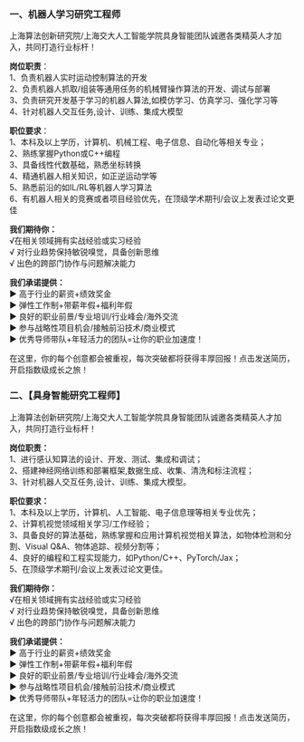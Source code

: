 ### 一、机器人学习研究工程师

上海算法创新研究院/上海交大人工智能学院具身智能团队诚邀各类精英人才加入，共同打造行业标杆！

**岗位职责**：</br>
1、负责机器人实时运动控制算法的开发</br>
2、负责机器人抓取/组装等通用任务的机械臂操作算法的开发、调试与部署</br>
3、负责研究开发基于学习的机器人算法,如模仿学习、仿真学习、强化学习等</br>
4、针对机器人交互任务,设计、训练、集成大模型</br>

**职位要求**：</br>
1、本科及以上学历，计算机、机械工程、电子信息、自动化等相关专业；</br>
2、熟练掌握Python或C++编程</br>
3、具备线性代数基础，熟悉坐标转换</br>
4、精通机器人相关知识，如正逆运动学等</br>
5、熟悉前沿的如IL/RL等机器人学习算法</br>
6、有机器人相关的竞赛或者项目经验优先，在顶级学术期刊/会议上发表过论文更佳</br>

**我们期待你：** </br>
√在相关领域拥有实战经验或实习经验</br>
√ 对行业趋势保持敏锐嗅觉，具备创新思维</br>
√ 出色的跨部门协作与问题解决能力</br>

**我们承诺提供：**</br>
▶︎ 高于行业的薪资+绩效奖金</br>
▶︎ 弹性工作制+带薪年假+福利年假</br>
▶︎ 良好的职业前景/专业培训/行业峰会/海外交流</br>
▶︎ 参与战略性项目机会/接触前沿技术/商业模式</br>
▶︎ 优秀导师带队+年轻活力的团队=让你的职业加速度！</br>

在这里，你的每个创意都会被重视，每次突破都将获得丰厚回报！点击发送简历，开启指数级成长之旅！



### **二、【具身智能研究工程师】**

上海算法创新研究院/上海交大人工智能学院具身智能团队诚邀各类精英人才加入，共同打造行业标杆！

**岗位职责：**</br>
1、进行感认知算法的设计、开发、测试、集成和调试；</br>
2、搭建神经网络训练和部署框架,数据生成、收集、清洗和标注流程；</br>
3、针对机器人交互任务,设计、训练、集成大模型。</br>

**职位要求：**</br>
1、本科及以上学历，计算机、人工智能、电子信息理等相关专业优先；</br>
2、计算机视觉领域相关学习/工作经验；</br>
3、具备良好的算法基础，熟练掌握和应用计算机视觉相关算法，如物体检测和分割、Visual Q&A、物体追踪、视频分割等；</br>
4、良好的编程和工程实现能力，如Python/C++、PyTorch/Jax；</br>
5、在顶级学术期刊/会议上发表过论文更佳。</br>

**我们期待你：**</br>
√在相关领域拥有实战经验或实习经验</br>
√ 对行业趋势保持敏锐嗅觉，具备创新思维</br>
√ 出色的跨部门协作与问题解决能力</br>

**我们承诺提供：**</br>
▶︎ 高于行业的薪资+绩效奖金</br>
▶︎ 弹性工作制+带薪年假+福利年假</br>
▶︎ 良好的职业前景/专业培训/行业峰会/海外交流</br>
▶︎ 参与战略性项目机会/接触前沿技术/商业模式</br>
▶︎ 优秀导师带队+年轻活力的团队=让你的职业加速度！</br>

在这里，你的每个创意都会被重视，每次突破都将获得丰厚回报！点击发送简历，开启指数级成长之旅！
